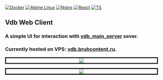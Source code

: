 [![Docker](https://img.shields.io/badge/docker-%230db7ed.svg?style=for-the-badge&logo=docker&logoColor=white)](https://hub.docker.com/repository/docker/luminodiode/rest2wireguard)
[![Alpine Linux](https://img.shields.io/badge/Alpine_Linux-%230D597F.svg?style=for-the-badge&logo=alpine-linux&logoColor=white)](https://www.alpinelinux.org)
[![Nginx](https://img.shields.io/badge/nginx-%23009639.svg?style=for-the-badge&logo=nginx&logoColor=white)](https://nginx.org)
[![React](https://img.shields.io/badge/React-20232A?style=for-the-badge&logo=react&logoColor=61DAFB)](https://react.dev/)
[![TS](https://img.shields.io/badge/TypeScript-007ACC?style=for-the-badge&logo=typescript&logoColor=white)](https://www.typescriptlang.org/)

## Vdb Web Client
### A simple UI for interaction with [vdb_main_server](https://github.com/LuminoDiode/vdb_main_server) sever.
### Currently hosted on VPS: [vdb.bruhcontent.ru](https://vdb.bruhcontent.ru/).
<p align="center" style="border:solid black">
  <kbd>
    <img src="https://i.imgur.com/SlVBsGc.png"/>
  </kbd>
</p>
<p align="center" style="border:solid black">
  <kbd>
    <img src="https://i.imgur.com/zmabsiR.png"/>
  </kbd>
</p>
